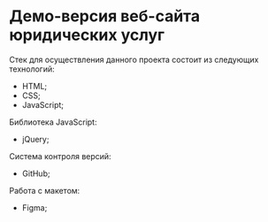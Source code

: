 # Демо-версия веб-сайта юридических услуг

Стек для осуществления данного проекта состоит из следующих технологий:

- HTML;
- CSS;
- JavaScript;

Библиотека JavaScript:

- jQuery;

Система контроля версий:

- GitHub;

Работа с макетом:

- Figma;
